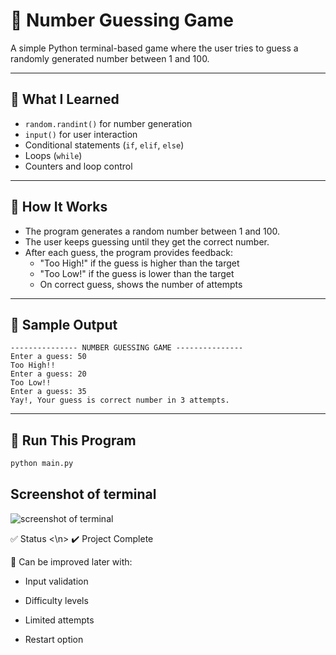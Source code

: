# 🎯 Number Guessing Game

A simple Python terminal-based game where the user tries to guess a randomly generated number between 1 and 100.

---

## 🧠 What I Learned
- `random.randint()` for number generation
- `input()` for user interaction
- Conditional statements (`if`, `elif`, `else`)
- Loops (`while`)
- Counters and loop control

---

## 📌 How It Works

- The program generates a random number between 1 and 100.
- The user keeps guessing until they get the correct number.
- After each guess, the program provides feedback:
  - "Too High!" if the guess is higher than the target
  - "Too Low!" if the guess is lower than the target
  - On correct guess, shows the number of attempts

---

## 🧪 Sample Output
```
--------------- NUMBER GUESSING GAME ---------------
Enter a guess: 50
Too High!!
Enter a guess: 20
Too Low!!
Enter a guess: 35
Yay!, Your guess is correct number in 3 attempts.
```

---

## 🚀 Run This Program

```bash
python main.py
```

## Screenshot of terminal

![screenshot of terminal](https://github.com/user-attachments/assets/c13e3f0f-0355-4bf7-a28f-2dd6fda66460)


✅ Status
<\n> ✔️ Project Complete

📝 Can be improved later with:

- Input validation

- Difficulty levels

- Limited attempts

- Restart option
